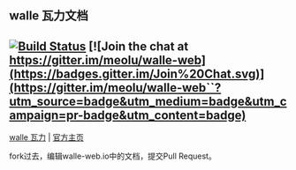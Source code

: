 walle 瓦力文档
-----------
[![Build Status](https://travis-ci.org/meolu/docs.svg?branch=master)](https://travis-ci.org/meolu/docs) [![Join the chat at https://gitter.im/meolu/walle-web](https://badges.gitter.im/Join%20Chat.svg)](https://gitter.im/meolu/walle-web``?utm_source=badge&utm_medium=badge&utm_campaign=pr-badge&utm_content=badge)
---
[walle 瓦力](https://github.com/meolu/walle-web) | [官方主页](https://walle-web.io)

fork过去，编辑walle-web.io中的文档，提交Pull Request。
